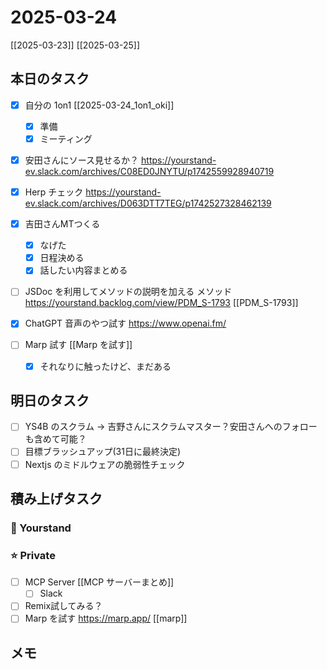 # 2025-03-24

[[2025-03-23]] [[2025-03-25]]

## 本日のタスク

- [x] 自分の 1on1 [[2025-03-24_1on1_oki]]
	- [x] 準備
	- [x] ミーティング

- [x] 安田さんにソース見せるか？ https://yourstand-ev.slack.com/archives/C08ED0JNYTU/p1742559928940719
- [x] Herp チェック https://yourstand-ev.slack.com/archives/D063DTT7TEG/p1742527328462139

- [x] 吉田さんMTつくる
	- [x] なげた
	- [x] 日程決める
	- [x] 話したい内容まとめる
- [ ] JSDoc を利用してメソッドの説明を加える メソッド https://yourstand.backlog.com/view/PDM_S-1793 [[PDM_S-1793]]

- [x] ChatGPT 音声のやつ試す https://www.openai.fm/
- [ ] Marp 試す [[Marp を試す]]
	- [x] それなりに触ったけど、まだある

## 明日のタスク

- [ ] YS4B のスクラム -> 吉野さんにスクラムマスター？安田さんへのフォローも含めて可能？
- [ ] 目標ブラッシュアップ(31日に最終決定)
- [ ] Nextjs のミドルウェアの脆弱性チェック

## 積み上げタスク

### 🔵 Yourstand

### ⭐️ Private

- [ ] MCP Server [[MCP サーバーまとめ]]
  - [ ] Slack
- [ ] Remix試してみる？
- [ ] Marp を試す https://marp.app/ [[marp]]

## メモ
